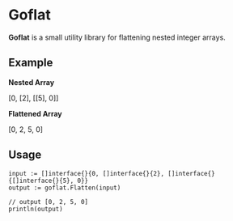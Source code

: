 # Goflat

**Goflat** is a small utility library for flattening nested integer arrays.

## Example

**Nested Array**

[0, [2], [[5], 0]]

**Flattened Array**

[0, 2, 5, 0]

## Usage

```
input := []interface{}{0, []interface{}{2}, []interface{}{[]interface{}{5}, 0}}
output := goflat.Flatten(input)
    
// output [0, 2, 5, 0]
println(output)
```
